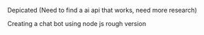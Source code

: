 Depicated (Need to find a ai api that works, need more research)

Creating a chat bot using node js
rough version
